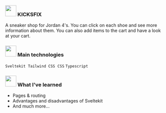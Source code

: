 ### <img src="https://emojipedia-us.s3.amazonaws.com/source/microsoft-teams/337/hot-face_1f975.png" width="35px" /> KICKSFIX
A sneaker shop for Jordan 4's. You can click on each shoe and see more information about them. You can also add items to the cart and have a look at your cart.

###  <img src="https://emojipedia-us.s3.amazonaws.com/source/microsoft-teams/337/rocket_1f680.png" width="35px" /> Main technologies
`Sveltekit` &nbsp;`Tailwind CSS` &nbsp;`CSS`  `Typescript` 

### <img src="https://emojipedia-us.s3.amazonaws.com/source/microsoft-teams/337/writing-hand_270d-fe0f.png" width="35px" />  What I've learned 

- Pages & routing 
- Advantages and disadvantages of Sveltekit
- And much more...
 


